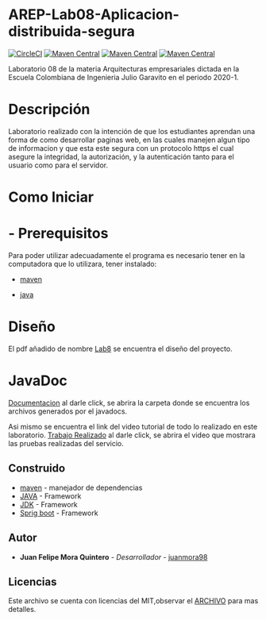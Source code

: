 # AREP-Lab08-Aplicacion-distribuida-segura

[![CircleCI](https://circleci.com/gh/juanmora98/AREP-LAB07-GATEWAY-LAMBDA-.svg?style=svg)](https://circleci.com/gh/juanmora98/AREP-LAB07-GATEWAY-LAMBDA-)
[![Maven Central](https://img.shields.io/maven-central/v/org.apache.maven.plugins/maven-compiler-plugin/3.8.0)](https://mvnrepository.com/artifact/org.apache.maven.plugins/maven-compiler-plugin/3.8.0)
[![Maven Central](https://img.shields.io/maven-central/v/org.apache.maven.plugins/maven-dependency-plugin/3.0.1)](https://mvnrepository.com/artifact/org.apache.maven.plugins/maven-dependency-plugin/3.0.1)
[![Maven Central](https://img.shields.io/maven-central/v/org.apache.maven.plugins/maven-javadoc-plugin)](https://mvnrepository.com/artifact/org.apache.maven.plugins/maven-javadoc-plugin)
 
Laboratorio 08 de la materia Arquitecturas empresariales dictada en la Escuela Colombiana de Ingenieria Julio Garavito en el periodo 2020-1.

# Descripción
Laboratorio realizado con la intención de que los estudiantes aprendan una forma de como desarrollar paginas web, en las cuales manejen algun tipo de informacion y que esta este segura con un protocolo https el cual asegure la integridad, la autorización, y la autenticación tanto para el usuario como para el servidor.

# Como Iniciar
 # - Prerequisitos
   Para poder utilizar adecuadamente el programa es necesario tener en la computadora que lo utilizara, tener instalado:
   * [maven]

   * [java]
  
# Diseño
El pdf añadido de nombre [Lab8](https://github.com/juanmora98/AREP-Laboratorio06/blob/master/Recursos/lab6.pdf) se encuentra el diseño del proyecto.

# JavaDoc
[Documentacion](https://github.com/juanmora98/AREP-LAB07-GATEWAY-LAMBDA-/tree/master/Recursos/Documentacion/apidocs) al darle click, se abrira la carpeta donde se encuentra los archivos generados por el javadocs.

Asi mismo se encuentra el link del video tutorial de todo lo realizado en este laboratorio. [Trabajo Realizado](https://github.com/juanmora98/AREP-LAB07-GATEWAY-LAMBDA-/blob/master/Recursos/Proceso%20de%20desarrollo/Proceso%20desarrollado%20Lab07.pdf) al darle click, se abrira el video que mostrara las pruebas realizadas del servicio.

## Construido
* [maven] - manejador de dependencias
* [JAVA](https://www.java.com/es/download) - Framework
* [JDK](https://www.oracle.com/technetwork/java/javase/downloads/jdk8-downloads-2133151.html) - Framework
* [Sprig boot](https://spring.io/projects/spring-boot) - Framework


## Autor

* **Juan Felipe Mora Quintero** - *Desarrollador* - [juanmora98](https://github.com/juanmora98)

## Licencias

Este archivo se cuenta con licencias del MIT,observar el [ARCHIVO](https://github.com/juanmora98/AREP-Lab08-Aplicacion-distribuida-segura/blob/master/LICENSE) para mas detalles.




[maven]: <https://maven.apache.org/>
[java]: <https://www.java.com/es/download/>
